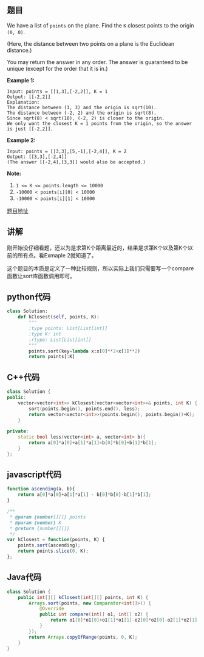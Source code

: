 ## 题目

We have a list of `points` on the plane.  Find the `K` closest points to the origin `(0, 0)`.

(Here, the distance between two points on a plane is the Euclidean distance.)

You may return the answer in any order.  The answer is guaranteed to be unique (except for the order that it is in.)

**Example 1:**
```
Input: points = [[1,3],[-2,2]], K = 1
Output: [[-2,2]]
Explanation: 
The distance between (1, 3) and the origin is sqrt(10).
The distance between (-2, 2) and the origin is sqrt(8).
Since sqrt(8) < sqrt(10), (-2, 2) is closer to the origin.
We only want the closest K = 1 points from the origin, so the answer is just [[-2,2]].
```

**Example 2:**
```
Input: points = [[3,3],[5,-1],[-2,4]], K = 2
Output: [[3,3],[-2,4]]
(The answer [[-2,4],[3,3]] would also be accepted.)
```

**Note:**

1. `1 <= K <= points.length <= 10000`
2. `-10000 < points[i][0] < 10000`
3. `-10000 < points[i][1] < 10000`

[题目地址](https://leetcode.com/problems/k-closest-points-to-origin/)

## 讲解

刚开始没仔细看题，还以为是求第K个距离最近的，结果是求第K个以及第K个以前的所有点。看Exmaple 2就知道了。

这个题目的本质是定义了一种比较规则，所以实际上我们只需要写一个compare函数让sort库函数调用即可。

## python代码

```python
class Solution:
    def kClosest(self, points, K):
        """
        :type points: List[List[int]]
        :type K: int
        :rtype: List[List[int]]
        """
        points.sort(key=lambda x:x[0]**2+x[1]**2)
        return points[:K]
```

## C++代码

```C++
class Solution {
public:
    vector<vector<int>> kClosest(vector<vector<int>>& points, int K) {
        sort(points.begin(), points.end(), less);
        return vector<vector<int>>(points.begin(), points.begin()+K);
    }
    
private:
    static bool less(vector<int> a, vector<int> b){
        return a[0]*a[0]+a[1]*a[1]<b[0]*b[0]+b[1]*b[1];
    }
};
```

## javascript代码

```javascript
function ascending(a, b){
    return a[0]*a[0]+a[1]*a[1] - b[0]*b[0]-b[1]*b[1];
}

/**
 * @param {number[][]} points
 * @param {number} K
 * @return {number[][]}
 */
var kClosest = function(points, K) {
    points.sort(ascending);
    return points.slice(0, K);
};
```

## Java代码

```java
class Solution {
    public int[][] kClosest(int[][] points, int K) {
        Arrays.sort(points, new Comparator<int[]>() {
            @Override
            public int compare(int[] o1, int[] o2) {
                return o1[0]*o1[0]+o1[1]*o1[1]-o2[0]*o2[0]-o2[1]*o2[1];
            }
        });
        return Arrays.copyOfRange(points, 0, K);
    }
}
```